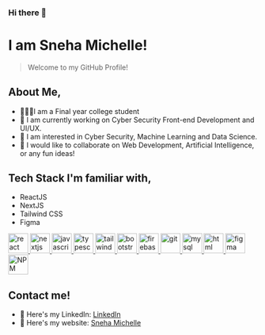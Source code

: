### Hi there 👋
# I am **Sneha Michelle**!
> Welcome to my GitHub Profile!

## About Me,
* 👩🏼‍🎓I am a Final year college student
* 🔭 I am currently working on Cyber Security Front-end Development and UI/UX.
* 🌱 I am interested in Cyber Security, Machine Learning and Data Science. 
* 🤝 I would like to collaborate on Web Development, Artificial Intelligence, or any fun ideas! 

## Tech Stack I'm familiar with, 
- ReactJS
- NextJS
- Tailwind CSS
- Figma
<p align="left">
<a href="https://reactjs.org/" target="_blank"> <img src="https://upload.wikimedia.org/wikipedia/commons/a/a7/React-icon.svg" alt="react" width="40" height="40"/> </a>
<a href="https://nextjs.org/" target="_blank"> <img src="https://www.rlogical.com/wp-content/uploads/2021/08/Rlogical-Blog-Images-thumbnail.png" alt="nextjs" width="40" height="40"/> </a>
<a href="https://developer.mozilla.org/en-US/docs/Web/JavaScript" target="_blank"> <img src="https://upload.wikimedia.org/wikipedia/commons/6/6a/JavaScript-logo.png" alt="javascript" width="40" height="40"/> </a>
<a href="https://www.typescriptlang.org/" target="_blank"> <img src="https://upload.wikimedia.org/wikipedia/commons/4/4c/Typescript_logo_2020.svg" alt="typescript" width="40" height="40"/> </a>
<a href="https://tailwindcss.com/" target="_blank"> <img src="https://www.vectorlogo.zone/logos/tailwindcss/tailwindcss-icon.svg" alt="tailwind" width="40" height="40"/> </a>
<a href="https://getbootstrap.com" target="_blank"> <img src="https://upload.wikimedia.org/wikipedia/commons/b/b2/Bootstrap_logo.svg" alt="bootstrap" width="40" height="40"/> </a>
<a href="https://firebase.google.com/" target="_blank"> <img src="https://upload.wikimedia.org/wikipedia/commons/4/46/Touchicon-180.png" alt="firebase" width="40" height="40"/> </a>
<a href="https://git-scm.com/" target="_blank"> <img src="https://www.vectorlogo.zone/logos/git-scm/git-scm-icon.svg" alt="git" width="40" height="40"/> </a>
<a href="https://www.mysql.com/" target="_blank"> <img src="https://upload.wikimedia.org/wikipedia/commons/0/0a/MySQL_textlogo.svg" alt="mysql" width="40" height="40"/> </a>
<a href="https://developer.mozilla.org/en-US/docs/Web/HTML" target="_blank"> <img src="https://upload.wikimedia.org/wikipedia/commons/thumb/6/61/HTML5_logo_and_wordmark.svg/640px-HTML5_logo_and_wordmark.svg.png" alt="html" width="40" height="40"/> </a>
<a href="https://en.wikipedia.org/wiki/Figma_(software)" target="_blank"> <img src="https://upload.wikimedia.org/wikipedia/commons/thumb/3/33/Figma-logo.svg/640px-Figma-logo.svg.png" alt="figma" width="40" height="40"/> </a>
<a href="https://www.npmjs.com/" target="_blank"> <img src="https://upload.wikimedia.org/wikipedia/commons/thumb/d/db/Npm-logo.svg/640px-Npm-logo.svg.png" alt="NPM" width="40" height="40"/> </a>
</p>

## Contact me!
* 🔗 Here's my LinkedIn: [LinkedIn](https://www.linkedin.com/in/sneha-michelle-vimal-1b73b0213/)
* 🔗 Here's my website: [Sneha Michelle](snehamichellesite.vercel.app)
